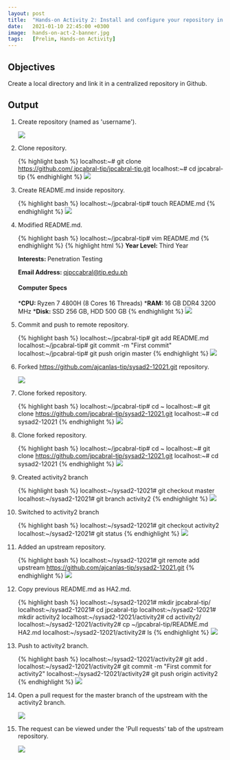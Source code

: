 ```yaml
---
layout: post
title:  "Hands-on Activity 2: Install and configure your repository in remote Git in GitHub"
date:   2021-01-10 22:45:00 +0300
image:  hands-on-act-2-banner.jpg
tags:   [Prelim, Hands-on Activity]
---
```

## Objectives

Create a local directory and link it in a centralized repository in Github.

## Output

1. Create repository (named as 'username').

    ![]({{site.baseurl}}/img/hands-on-2-1.png)

2. Clone repository.

    {% highlight bash %}
    localhost:~# git clone https://github.com/.jpcabral-tip/jpcabral-tip.git
    localhost:~# cd jpcabral-tip
    {% endhighlight %}
    ![]({{site.baseurl}}/img/hands-on-2-2.png)

3. Create README.md inside repository.

    {% highlight bash %}
    localhost:~/jpcabral-tip# touch README.md
    {% endhighlight %}
    ![]({{site.baseurl}}/img/hands-on-2-3.png)

4. Modified README.md.

    {% highlight bash %}
    localhost:~/jpcabral-tip# vim README.md
    {% endhighlight %}
    {% highlight html %}
    <b>Year Level: </b>Third Year

    <b>Interests: </b>Penetration Testing

    <b>Email Address: </b>qjpccabral@tip.edu.ph

    #### Computer Specs
    *<b>CPU: </b>Ryzen 7 4800H (8 Cores 16 Threads)
    *<b>RAM: </b>16 GB DDR4 3200 MHz
    *<b>Disk: </b>SSD 256 GB, HDD 500 GB
    {% endhighlight %}
    ![]({{site.baseurl}}/img/hands-on-2-4.png)

5. Commit and push to remote repository.

    {% highlight bash %}
    localhost:~/jpcabral-tip# git add README.md
    localhost:~/jpcabral-tip# git commit -m "First commit"
    localhost:~/jpcabral-tip# git push origin master
    {% endhighlight %}
    ![]({{site.baseurl}}/img/hands-on-2-5.png)

6. Forked https://github.com/ajcanlas-tip/sysad2-12021.git repository.

    ![]({{site.baseurl}}/img/hands-on-2-6.png)

7. Clone forked repository.

    {% highlight bash %}
    localhost:~/jpcabral-tip# cd ~
    localhost:~# git clone https://github.com/jpcabral-tip/sysad2-12021.git
    localhost:~# cd sysad2-12021
    {% endhighlight %}
    ![]({{site.baseurl}}/img/hands-on-2-3.png)

8. Clone forked repository.

    {% highlight bash %}
    localhost:~/jpcabral-tip# cd ~
    localhost:~# git clone https://github.com/jpcabral-tip/sysad2-12021.git
    localhost:~# cd sysad2-12021
    {% endhighlight %}
    ![]({{site.baseurl}}/img/hands-on-2-7.png)

9. Created activity2 branch

    {% highlight bash %}
    localhost:~/sysad2-12021# git checkout master
    localhost:~/sysad2-12021# git branch activity2
    {% endhighlight %}
    ![]({{site.baseurl}}/img/hands-on-2-8.png)

10. Switched to activity2 branch

    {% highlight bash %}
    localhost:~/sysad2-12021# git checkout activity2
    localhost:~/sysad2-12021# git status
    {% endhighlight %}
    ![]({{site.baseurl}}/img/hands-on-2-9.png)

11. Added an upstream repository.

    {% highlight bash %}
    localhost:~/sysad2-12021# git remote add upstream https://github.com/ajcanlas-tip/sysad2-12021.git
    {% endhighlight %}
    ![]({{site.baseurl}}/img/hands-on-2-10.png)

12. Copy previous README.md as HA2.md.

    {% highlight bash %}
    localhost:~/sysad2-12021# mkdir jpcabral-tip/
    localhost:~/sysad2-12021# cd jpcabral-tip
    localhost:~/sysad2-12021# mkdir activity2
    localhost:~/sysad2-12021/activity2# cd activity2/
    localhost:~/sysad2-12021/activity2# cp ~/jpcabral-tip/README.md HA2.md
    localhost:~/sysad2-12021/activity2# ls
    {% endhighlight %}
    ![]({{site.baseurl}}/img/hands-on-2-11.png)

13. Push to activity2 branch.

    {% highlight bash %}
    localhost:~/sysad2-12021/activity2# git add .
    localhost:~/sysad2-12021/activity2# git commit -m "First commit for activity2"
    localhost:~/sysad2-12021/activity2# git push origin activity2
    {% endhighlight %}
    ![]({{site.baseurl}}/img/hands-on-2-12.png)

14. Open a pull request for the master branch of the upstream with the activity2 branch.

    ![]({{site.baseurl}}/img/hands-on-2-13.png)

15. The request can be viewed under the 'Pull requests' tab of the upstream repository.

    ![]({{site.baseurl}}/img/hands-on-2-14.png)